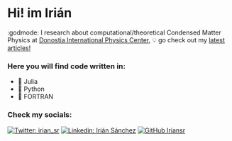 # Hi! im Irián 

:godmode: I research about computational/theoretical Condensed Matter Physics at <a href="https://dipc.ehu.eus/es">Donostia International Physics Center</a>, :bulb: go check out my <a href="https://scholar.google.com/citations?user=nBuc_38AAAAJ&hl=es&authuser=1">latest articles! </a> 

### Here you will find code written in:
- :gift_heart: Julia
- 🐍 Python 
- :floppy_disk: FORTRAN

### Check my socials:

[![Twitter: irian_sr](https://img.shields.io/twitter/follow/irian_sr?style=social)](https://twitter.com/irian_sr)
[![Linkedin: Irián Sánchez](https://img.shields.io/badge/-iriansanchez-blue?style=flat-square&logo=Linkedin&logoColor=white&link=https://www.linkedin.com/in/iriansanchez/)](https://www.linkedin.com/in/iriansanchez/)
[![GitHub Iriansr](https://img.shields.io/github/followers/Iriansr?label=follow&style=social)](https://github.com/Iriansr)
